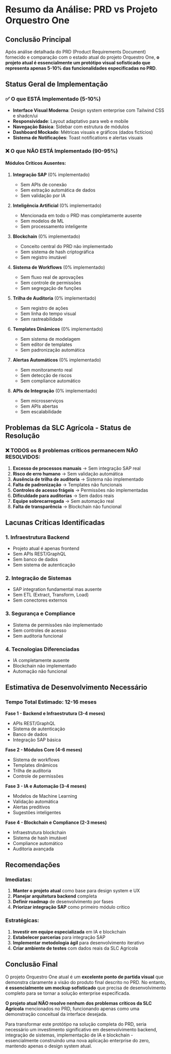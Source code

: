 # Resumo da Análise: PRD vs Projeto Orquestro One

## Conclusão Principal

Após análise detalhada do PRD (Product Requirements Document) fornecido e comparação com o estado atual do projeto Orquestro One, **o projeto atual é essencialmente um protótipo visual sofisticado que representa apenas 5-10% das funcionalidades especificadas no PRD**.

## Status Geral de Implementação

### ✅ O que ESTÁ Implementado (5-10%)

- **Interface Visual Moderna**: Design system enterprise com Tailwind CSS e shadcn/ui
- **Responsividade**: Layout adaptativo para web e mobile
- **Navegação Básica**: Sidebar com estrutura de módulos
- **Dashboard Mockado**: Métricas visuais e gráficos (dados fictícios)
- **Sistema de Notificações**: Toast notifications e alertas visuais

### ❌ O que NÃO ESTÁ Implementado (90-95%)

#### Módulos Críticos Ausentes:

1. **Integração SAP** (0% implementado)
   - Sem APIs de conexão
   - Sem extração automática de dados
   - Sem validação por IA

2. **Inteligência Artificial** (0% implementado)
   - Mencionada em todo o PRD mas completamente ausente
   - Sem modelos de ML
   - Sem processamento inteligente

3. **Blockchain** (0% implementado)
   - Conceito central do PRD não implementado
   - Sem sistema de hash criptográfica
   - Sem registro imutável

4. **Sistema de Workflows** (0% implementado)
   - Sem fluxo real de aprovações
   - Sem controle de permissões
   - Sem segregação de funções

5. **Trilha de Auditoria** (0% implementado)
   - Sem registro de ações
   - Sem linha do tempo visual
   - Sem rastreabilidade

6. **Templates Dinâmicos** (0% implementado)
   - Sem sistema de modelagem
   - Sem editor de templates
   - Sem padronização automática

7. **Alertas Automáticos** (0% implementado)
   - Sem monitoramento real
   - Sem detecção de riscos
   - Sem compliance automático

8. **APIs de Integração** (0% implementado)
   - Sem microsserviços
   - Sem APIs abertas
   - Sem escalabilidade

## Problemas da SLC Agrícola - Status de Resolução

### ❌ TODOS os 8 problemas críticos permanecem NÃO RESOLVIDOS:

1. **Excesso de processos manuais** → Sem integração SAP real
2. **Risco de erro humano** → Sem validação automática
3. **Ausência de trilha de auditoria** → Sistema não implementado
4. **Falta de padronização** → Templates não funcionais
5. **Controles de acesso frágeis** → Permissões não implementadas
6. **Dificuldade para auditorias** → Sem dados reais
7. **Equipe sobrecarregada** → Sem automação real
8. **Falta de transparência** → Blockchain não funcional

## Lacunas Críticas Identificadas

### 1. **Infraestrutura Backend**
- Projeto atual é apenas frontend
- Sem APIs REST/GraphQL
- Sem banco de dados
- Sem sistema de autenticação

### 2. **Integração de Sistemas**
- SAP integration fundamental mas ausente
- Sem ETL (Extract, Transform, Load)
- Sem conectores externos

### 3. **Segurança e Compliance**
- Sistema de permissões não implementado
- Sem controles de acesso
- Sem auditoria funcional

### 4. **Tecnologias Diferenciadas**
- IA completamente ausente
- Blockchain não implementado
- Automação não funcional

## Estimativa de Desenvolvimento Necessário

### Tempo Total Estimado: 12-16 meses

**Fase 1 - Backend e Infraestrutura (3-4 meses)**
- APIs REST/GraphQL
- Sistema de autenticação
- Banco de dados
- Integração SAP básica

**Fase 2 - Módulos Core (4-6 meses)**
- Sistema de workflows
- Templates dinâmicos
- Trilha de auditoria
- Controle de permissões

**Fase 3 - IA e Automação (3-4 meses)**
- Modelos de Machine Learning
- Validação automática
- Alertas preditivos
- Sugestões inteligentes

**Fase 4 - Blockchain e Compliance (2-3 meses)**
- Infraestrutura blockchain
- Sistema de hash imutável
- Compliance automático
- Auditoria avançada

## Recomendações

### Imediatas:
1. **Manter o projeto atual** como base para design system e UX
2. **Planejar arquitetura backend** completa
3. **Definir roadmap** de desenvolvimento por fases
4. **Priorizar integração SAP** como primeiro módulo crítico

### Estratégicas:
1. **Investir em equipe especializada** em IA e blockchain
2. **Estabelecer parcerias** para integração SAP
3. **Implementar metodologia ágil** para desenvolvimento iterativo
4. **Criar ambiente de testes** com dados reais da SLC Agrícola

## Conclusão Final

O projeto Orquestro One atual é um **excelente ponto de partida visual** que demonstra claramente a visão do produto final descrito no PRD. No entanto, **é essencialmente um mockup sofisticado** que precisa de desenvolvimento completo para se tornar a solução enterprise especificada.

**O projeto atual NÃO resolve nenhum dos problemas críticos da SLC Agrícola** mencionados no PRD, funcionando apenas como uma demonstração conceitual da interface desejada.

Para transformar este protótipo na solução completa do PRD, seria necessário um investimento significativo em desenvolvimento backend, integração de sistemas, implementação de IA e blockchain - essencialmente construindo uma nova aplicação enterprise do zero, mantendo apenas o design system atual.